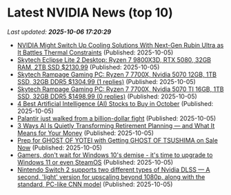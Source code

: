 # Latest NVIDIA News (top 10)
_Last updated: **2025-10-06 17:20:29**_

- [NVIDIA Might Switch Up Cooling Solutions With Next-Gen Rubin Ultra as It Battles Thermal Constraints](https://wccftech.com/nvidia-might-switch-cooling-solutions-with-rubin-ultra/) (Published: 2025-10-05)
- [Skytech Eclipse Lite 2 Desktop: Ryzen 7 9800X3D, RTX 5080, 32GB RAM, 2TB SSD $2130.99](https://slickdeals.net/f/18664246-skytech-eclipse-lite-2-desktop-ryzen-7-9800x3d-rtx-5080-32gb-ram-2tb-ssd-2130-99) (Published: 2025-10-05)
- [Skytech Rampage Gaming PC: Ryzen 7 7700X, Nvidia 5070 12GB, 1TB SSD, 32GB DDR5 $1304.99 (1 replies)](https://slickdeals.net/f/18664234-skytech-rampage-gaming-pc-ryzen-7-7700x-nvidia-5070-12gb-1tb-ssd-32gb-ddr5-1304-99) (Published: 2025-10-05)
- [Skytech Rampage Gaming PC: Ryzen 7 7700X, Nvidia 5070 TI 16GB, 1TB SSD, 32GB DDR5 $1498.99 (0 replies)](https://slickdeals.net/f/18664204-skytech-rampage-gaming-pc-ryzen-7-7700x-nvidia-5070-ti-16gb-1tb-ssd-32gb-ddr5-1498-99) (Published: 2025-10-05)
- [4 Best Artificial Intelligence (AI) Stocks to Buy in October](https://biztoc.com/x/7fe130a29c569e43) (Published: 2025-10-05)
- [Palantir just walked from a billion-dollar fight](https://www.thestreet.com/technology/palantir-just-walked-away-from-a-billion-dollar-fight) (Published: 2025-10-05)
- [3 Ways AI Is Quietly Transforming Retirement Planning — and What It Means for Your Money](https://finance.yahoo.com/news/3-ways-ai-quietly-transforming-162240565.html) (Published: 2025-10-05)
- [Prep for GHOST OF YOTEI with Getting GHOST OF TSUSHIMA on Sale Now](https://geektyrant.com/news/prep-for-ghost-of-yotei-with-getting-ghost-of-tsushima-on-sale-now) (Published: 2025-10-05)
- [Gamers, don't wait for Windows 10's demise - it's time to upgrade to Windows 11 or even SteamOS](https://www.techradar.com/computing/windows/gamers-dont-wait-for-windows-10s-demise-its-time-to-upgrade-to-windows-11-or-even-steamos) (Published: 2025-10-05)
- [Nintendo Switch 2 supports two different types of Nvidia DLSS — A second, 'light' version for upscaling beyond 1080p, along with the standard, PC-like CNN model](https://www.tomshardware.com/video-games/nintendo/nintendo-switch-2-supports-two-different-types-of-nvidia-dlss-a-second-light-version-for-upscaling-beyond-1080p-along-with-the-standard-pc-like-cnn-model) (Published: 2025-10-05)
